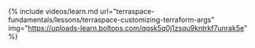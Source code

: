{% include videos/learn.md
     url="terraspace-fundamentals/lessons/terraspace-customizing-terraform-args"
     img="https://uploads-learn.boltops.com/qqsk5q0j1zsqu9kntrkf7unrak5e" %}